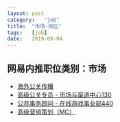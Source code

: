 ```yaml
---
layout:	post
category:	"job"
title:	"市场-岗位"
tags:	[job]
date:	2019-09-04
---
```

## 网易内推职位类别：市场
- [海外公关传播](http://mobile.bole.netease.com/bole/boleDetail?id=14765&employeeId=346f03c3cda5f04c&key=all)
- [高级公关专员 - 市场与渠道中心130](http://mobile.bole.netease.com/bole/boleDetail?id=16874&employeeId=346f03c3cda5f04c&key=all)
- [公共事务顾问 - 在线游戏事业部440](http://mobile.bole.netease.com/bole/boleDetail?id=17351&employeeId=346f03c3cda5f04c&key=all)
- [高级营销策划（MC）](http://mobile.bole.netease.com/bole/boleDetail?id=14808&employeeId=346f03c3cda5f04c&key=all)
